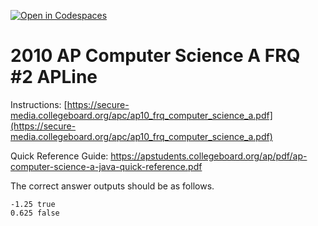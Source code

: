 [![Open in Codespaces](https://classroom.github.com/assets/launch-codespace-7f7980b617ed060a017424585567c406b6ee15c891e84e1186181d67ecf80aa0.svg)](https://classroom.github.com/open-in-codespaces?assignment_repo_id=14582546)
# 2010  AP Computer Science A FRQ #2 APLine

 

Instructions:  [https://secure-media.collegeboard.org/apc/ap10_frq_computer_science_a.pdf](https://secure-media.collegeboard.org/apc/ap10_frq_computer_science_a.pdf)  

Quick Reference Guide:  https://apstudents.collegeboard.org/ap/pdf/ap-computer-science-a-java-quick-reference.pdf   

The correct answer outputs should be as follows.  

 

```
-1.25 true
0.625 false
```
